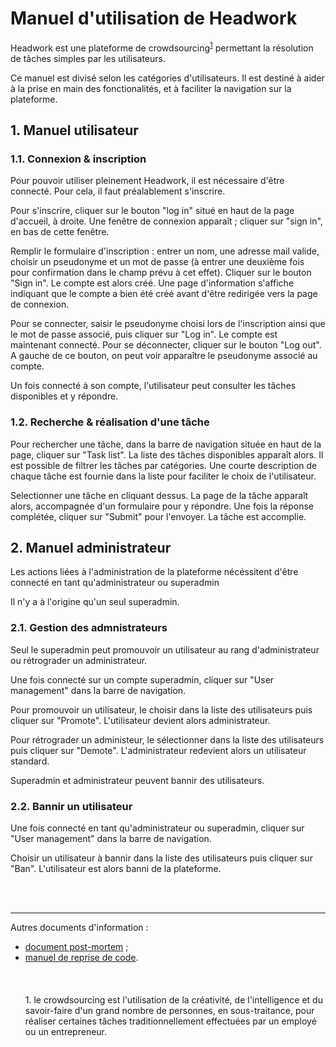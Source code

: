 # Manuel d'utilisation de Headwork

Headwork est une plateforme de crowdsourcing<sup>[1](#footnote1)</sup> permettant la résolution de tâches simples par les utilisateurs.

Ce manuel est divisé selon les catégories d'utilisateurs. Il est destiné à aider à la prise en main des fonctionalités, et à faciliter la navigation sur la plateforme.


## 1. Manuel utilisateur

### 1.1. Connexion & inscription
Pour pouvoir utiliser pleinement Headwork, il est nécessaire d'être connecté. Pour cela, il faut préalablement s'inscrire.

Pour s'inscrire, cliquer sur le bouton "log in" situé en haut de la page d'accueil, à droite. Une fenêtre de connexion apparaît ; cliquer sur "sign in", en bas de cette fenêtre.

Remplir le formulaire d'inscription : entrer un nom, une adresse mail valide, choisir un pseudonyme et un mot de passe (à entrer une deuxième fois pour confirmation dans le champ prévu à cet effet). Cliquer sur le bouton "Sign in". Le compte est alors créé. Une page d'information s'affiche indiquant que le compte a bien été créé avant d'être redirigée vers la page de connexion.

Pour se connecter, saisir le pseudonyme choisi lors de l'inscription ainsi que le mot de passe associé, puis cliquer sur "Log in". Le compte est maintenant connecté. Pour se déconnecter, cliquer sur le bouton "Log out". A gauche de ce bouton, on peut voir apparaître le pseudonyme associé au compte.

Un fois connecté à son compte, l'utilisateur peut consulter les tâches disponibles et y répondre.

### 1.2. Recherche & réalisation d'une tâche
Pour rechercher une tâche, dans la barre de navigation située en haut de la page, cliquer sur "Task list". La liste des tâches disponibles apparaît alors. Il est possible de filtrer les tâches par catégories. Une courte description de chaque tâche est fournie dans la liste pour faciliter le choix de l'utilisateur.

Selectionner une tâche en cliquant dessus. La page de la tâche apparaît alors, accompagnée d'un formulaire pour y répondre. Une fois la réponse complétée, cliquer sur "Submit" pour l'envoyer. La tâche est accomplie.


## 2. Manuel administrateur

Les actions liées à l'administration de la plateforme nécéssitent d'être connecté en tant qu'administrateur ou superadmin

Il n'y a à l'origine qu'un seul superadmin. 

### 2.1. Gestion des admnistrateurs
Seul le superadmin peut promouvoir un utilisateur au rang d'administrateur ou rétrograder un administrateur.

Une fois connecté sur un compte superadmin, cliquer sur "User management" dans la barre de navigation.

Pour promouvoir un utilisateur, le choisir dans la liste des utilisateurs puis cliquer sur "Promote". L'utilisateur devient alors administrateur.

Pour rétrograder un administeur, le sélectionner dans la liste des utilisateurs puis cliquer sur "Demote". L'administrateur redevient alors un utilisateur standard.

Superadmin et administrateur peuvent bannir des utilisateurs.

### 2.2. Bannir un utilisateur
Une fois connecté en tant qu'administrateur ou superadmin, cliquer sur "User management" dans la barre de navigation.

Choisir un utilisateur à bannir dans la liste des utilisateurs puis cliquer sur "Ban". L'utilisateur est alors banni de la plateforme.

<br><br>

---

Autres documents d'information :  
- [document post-mortem](https://github.com/Rhohen/HD12/blob/master/Headwork2/document_fr/post_mortem.md) ;
- [manuel de reprise de code](https://github.com/Rhohen/HD12/blob/master/Headwork2/document_fr/reprise_de_code.md).
<br><br><br><br>
<a name="footnote1">1.</a> le crowdsourcing est l'utilisation de la créativité, de l'intelligence et du savoir-faire d'un grand nombre de personnes, en sous-traitance, pour réaliser certaines tâches traditionnellement effectuées par un employé ou un entrepreneur.
